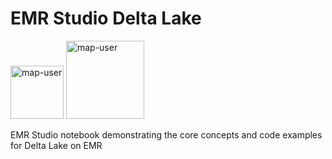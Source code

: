 # EMR Studio Delta Lake

<img width="85" alt="map-user" src="https://img.shields.io/badge/views-125-green"> <img width="125" alt="map-user" src="https://img.shields.io/badge/unique visits-055-green">

EMR Studio notebook demonstrating the core concepts and code examples for Delta Lake on EMR
